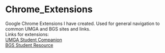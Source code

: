 # Chrome_Extensions
Google Chrome Extensions I have created.
Used for general navigation to common UMGA and BGS sites and links.
<br/>
Links for extensions: <br/>
<a href="https://chrome.google.com/webstore/detail/umga-student-companion/oemhkfbmcfeodphpcjmhhmkldefbhjpk">UMGA Student Companion</a><br/>
<a href="https://chrome.google.com/webstore/detail/bgs-student-resource/gnecdkmgbniohmdkchgddlhlojebmmph">BGS Student Resource</a>
